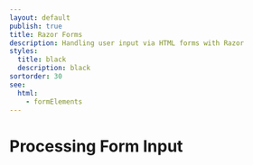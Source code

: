 ```yaml
---
layout: default
publish: true
title: Razor Forms
description: Handling user input via HTML forms with Razor
styles:
  title: black
  description: black 
sortorder: 30
see:
  html:
    - formElements
---
```

# Processing Form Input
